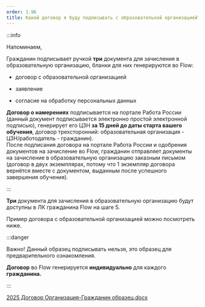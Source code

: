 ```yaml
---
order: 1.96
title: Какой договор я буду подписывать с образовательной организацией?
---
```


:::info 

Напоминаем,

Гражданин подписывает ручкой **три** документа для зачисления в образовательную организацию, бланки для них генерируются во Flow:

-  договор с образовательной организацией

-  заявление

-  согласие на обработку персональных данных

   

**Договор о намерениях** подписывается на портале  Работа России (данный документ подписывается электронно простой электронной подписью),  генерирует его ЦЗН **за 15 дней до даты старта вашего обучения**, договор трехсторонний: образовательная организация - ЦЗН/работодатель - гражданин).\
После подписания договора на портале Работа России и одобрения документов на зачисление во Flow, гражданин отправляет документы на зачисление в образовательную организацию заказным письмом (договор в двух экземплярах, потому что 1 экземпляр договора вернётся вместе с документом, выданным после  успешного завершения обучения).

:::

**Три** документа для зачисления в образовательную организацию будут доступны в ЛК гражданина Flow на шаге 5.

Пример договора с образовательной организацией можно посмотреть ниже.

:::danger 

Важно! Данный образец подписывать нельзя, это образец для предварительного ознакомления. 

**Договор** во Flow генерируется **индивидуально** для каждого **гражданина.**

:::

[2025 Договор Организация-Гражданин образец.docx](<./2025 Договор Организация-Гражданин образец.docx>)